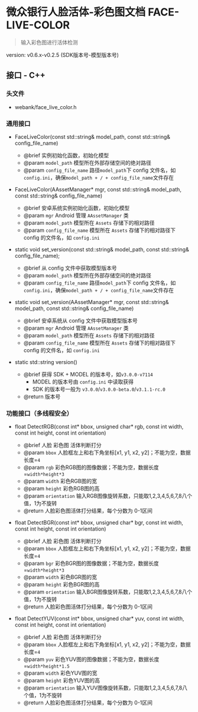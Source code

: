 # 微众银行人脸活体-彩色图文档 FACE-LIVE-COLOR

> 输入彩色图进行活体检测

version: v0.6.x-v0.2.5 (SDK版本号-模型版本号)

## 接口 - C++

### 头文件

- webank/face_live_color.h

### 通用接口

- FaceLiveColor(const std::string& model_path, const std::string& config_file_name)
    - @brief 实例初始化函数，初始化模型
    - @param `model_path` 模型所在外部存储空间的绝对路径
    - @param `config_file_name` 路径`model_path`下 config 文件名，如 `config.ini`，确保`model_path + / + config_file_name`文件存在

- FaceLiveColor(AAssetManager* mgr, const std::string& model_path, const std::string& config_file_name)
    - @brief 安卓系统实例初始化函数，初始化模型
    - @param `mgr` Android 管理 `AAssetManager` 类
    - @param `model_path` 模型所在 `Assets` 存储下的相对路径
    - @param `config_file_name` 模型所在 `Assets` 存储下的相对路径下 config 的文件名，如 `config.ini`

- static void set_version(const std::string& model_path, const std::string& config_file_name);
    - @brief 从 config 文件中获取模型版本号
    - @param `model_path` 模型所在外部存储空间的绝对路径
    - @param `config_file_name` 路径`model_path`下 config 文件名，如 `config.ini`，确保`model_path + / + config_file_name`文件存在

- static void set_version(AAssetManager* mgr, const std::string& model_path, const std::string& config_file_name)
    - @brief 安卓系统从 config 文件中获取模型版本号
    - @param `mgr` Android 管理 `AAssetManager` 类
    - @param `model_path` 模型所在 `Assets` 存储下的相对路径
    - @param `config_file_name` 模型所在 `Assets` 存储下的相对路径下 config 的文件名，如 `config.ini`

- static std::string version()
    - @brief 获得 SDK + MODEL 的版本号，如`v3.0.0-v7114`
        - MODEL 的版本号由 `config.ini` 中读取获得
        - SDK 的版本号一般为 `v3.0.0`/`v3.0.0-beta.0`/`v3.1.1-rc.0`
    - @return 版本号

### 功能接口（**多线程安全**）

- float DetectRGB(const int* bbox, unsigned char* rgb, const int width, const int height, const int orientation)
    - @brief 人脸 彩色图 活体判断打分
    - @param `bbox` 人脸框左上和右下角坐标[x1, y1, x2, y2]；不能为空，数据长度=`4`
    - @param `rgb` 彩色RGB图的图像数据；不能为空，数据长度=`width*height*3`
    - @param `width` 彩色RGB图的宽
    - @param `height` 彩色RGB图的高
    - @param `orientation` 输入RGB图像旋转系数，只能取1,2,3,4,5,6,7,8八个值，1为不旋转
    - @return 人脸彩色图活体打分结果，每个分数为 0-1区间

- float DetectBGR(const int* bbox, unsigned char* bgr, const int width, const int height, const int orientation)
    - @brief 人脸 彩色图 活体判断打分
    - @param `bbox` 人脸框左上和右下角坐标[x1, y1, x2, y2]；不能为空，数据长度=`4`
    - @param `bgr` 彩色BGR图的图像数据；不能为空，数据长度=`width*height*3`
    - @param `width` 彩色BGR图的宽
    - @param `height` 彩色BGR图的高
    - @param `orientation` 输入BGR图像旋转系数，只能取1,2,3,4,5,6,7,8八个值，1为不旋转
    - @return 人脸彩色图活体打分结果，每个分数为 0-1区间

- float DetectYUV(const int* bbox, unsigned char* yuv, const int width, const int height, const int orientation)
    - @brief 人脸 彩色图 活体判断打分
    - @param `bbox` 人脸框左上和右下角坐标[x1, y1, x2, y2]；不能为空，数据长度=`4`
    - @param `yuv` 彩色YUV图的图像数据；不能为空，数据长度=`width*height*1.5`
    - @param `width` 彩色YUV图的宽
    - @param `height` 彩色YUV图的高
    - @param `orientation` 输入YUV图像旋转系数，只能取1,2,3,4,5,6,7,8八个值，1为不旋转
    - @return 人脸彩色图活体打分结果，每个分数为 0-1区间

